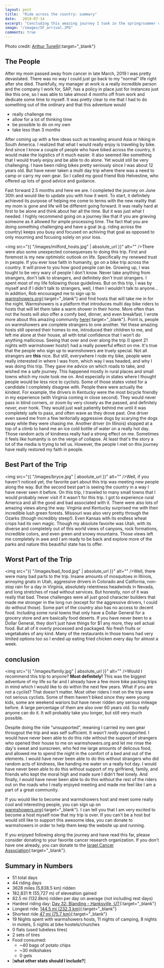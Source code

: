 ```yaml
---
layout: post
title:  "Ride across the country: summary"
date:   2019-07-14
excerpt: "Concluding this amazing journey I took in the spring/summer of 2019"
image: "/images/SF_arrival.JPG"
comments: true
---
```

Photo credit: [Arthur Tunelli](https://www.instagram.com/theartofnutelli/){:target="_blank"}

## The People
After my mom passed away from cancer in late March, 2019 I was pretty devastated. There was no way I could just go back to my "normal" life right after she died. Thankfully, my manager at work is a really incredible person and the company I work for, SAP, has a policy in place just for instances just like this one, so I was able to take almost 4 months off from work and dedicate some time to myself. It was pretty clear to me that I had to do something out of the ordinary and that this adventure would 
- really challenge me
- allow for a lot of thinking time
- be possible to do on my own
- take less than 3 months

After coming up with a few ideas such as traveling around Asia or hiking in South America. I realized that what I would really enjoy is traveling by bike. And since I know a couple of people who have biked across the country, it would make the logistics of it much easier. It also seemed like something that I would truely enjoy and be able to do alone. Yet would still be very challenging. I have been riding bikes pretty seriously since I was about 12 years old. But have never taken a multi day trip where there was a need to camp or carry my own gear. So I called my good friend Rob Helvestine, who offered up lots of good advice and guidance. 

Fast forward 2.5 months and here we are. I completed the journey on June 30th and would like to update you with how it went. 
To start, it definitely achieved its purpose of helping me come to terms with the new reality that my mom is gone and life will be different going forward. It was really hard at first to be alone and think about her all the time. But it was just what I needed. I highly recommend going on a journey like that if you are grieving someone as it allowed for ample processing time. The fact that you are doing something challenging and have a goal (e.g. riding across the country) keeps you busy and focused on achiving that goal as opposed to only mourning and focusing solely on your loss.

<span class="image left"><img src="{{ "/images/milford_hosts.jpg" | absolute_url }}" alt="" /></span>There were also some unexpected consequenses to doing this trip. First and foremost is my new optimistic outlook on life. Specifically my renewed trust in people. If you ever lose faith in humanity, go on a bike trip across the country. It will prove to you how good people can be. Growing up, I was tought to be very wary of people I don't know. Never take anything from strangers, don't talk to strangers, and definitely don't trust strangers. I spent most of my life following those guidelines. But on this trip, I was by myself and if I didn't talk to strangers, well, I then I wouldn't talk to anyone... In addition, Rob encouraged me to sign up to [warmshowers.org](https://www.warmshowers.org){:target="_blank"} and find hosts that will take me in for the night. Warmshowers is a platform that introduces multi day bike riders to hosts that will let them take a warm shower in their home. More often than not the hosts will also offer a comfy bed, dinner, and even breakfast. I wrote more about this amazing community [here](https://www.instagram.com/p/BxdWg2sB57-/){:target="_blank"}. Point is, people on warmshowers are complete strangers to one another. Yet these amazing hosts still opened their homes to me, introduced their children to me, and left me alone at their house, all with total confidence that I won't do anything mallicious. Seeing that over and over along the trip (I spent 21 nights with warmshower hosts!) had a really powerful effect on me. It's true that the people who sign up to warmshowers are truely special. Not all strangers are <b>this</b> nice. But still, everywhere I rode my bike, people were really interested in where I was from, which way I was headed, and why I was doing this trip. They gave me advice on which roads to take, and wished me a safe journey. This happened mostly in rural places and small towns which my route took me on. And especially in states where I thought people would be less nice to cyclists. Some of those states voted for a candidate I completely disagree with. People there were actually the kindest. For example, the drivers in Kentucky were the most bicycle friendly in my experience (with Virginia coming in close second). They would never pass in blind corners, or zoom by very closely as the passed, and definitely <i>never, ever</i> honk. They would just wait patiently behind me until it was completely safe to pass, and often wave as they drove past. One driver even saved me from a few teritorially aggressive dogs by scarying the dogs away while they were chasing me. Another driver (in Illinois) stopped at a top of a climb to hand me an ice cold bottle of water on a really hot day. Those random acts of kindness really had a strong effect on me. Sometimes it feels like humanity is on the verge of collapse. At least that's the story a lot of the media is trying to tell us. However, the people I met on this journey have really restored my faith in people.

## Best Part of the Trip
<span class="image right"><img src="{{ "/images/bryce.jpg" | absolute_url }}" alt="" /></span>Well, if you haven't noticed yet, the favorite part about this trip was meeting new people along the way. But the second best part is seeing the country in a way I have never seen it before. On this trip, I traveled to many small towns that I would probably never visit if it wasn't for this trip. I got to experience rural America and all the good and bad associated with it. There were also lots of amazing views along the way. Virginia and Kentucky surprised me with their incredible lush green forests. Missouri was also very pretty through the Ozarks (though incredibly steep!). Even Kansas with its endless wheat crops had its own magic. Though my absolute favorite was Utah, with its diverse and completely out of this world views of canyons, rock formations, incredible colors, and even green and snowy mountains. Those views left me completely in awe and I am ready to be back and explore more of the parks and nature this beautiful state has to offer.

## Worst Part of the Trip
<span class="image left"><img src="{{ "/images/bad_food.jpg" | absolute_url }}" alt="" /></span>Well, there were many bad parts to the trip. Insane amounts of mosquitoes in Illinois, annoying gnats in Utah, aggressive drivers in Colorado and California, non-stop rain for a day in Virginia, absolutely relentness headwinds in Nevada, and long stretches of road without services. But honestly, non of it was really that bad. These challenges were all just good character builders that made me stronger in the long run (except for the aggressive drivers, I could do without those). Some part of the country also has no access to decent food. Including some rural towns that only have a Dollar General for a grocery store and are basically food deserts. If you have never been to a Dollar General, they don't just have things for $1 any more, they sell actual food. But all of it overly processed and packaged. No fresh fruits or vegetabales of any kind. Many of the restaurants in those towns had very limited options too so I ended up eating fried chicken every day for almost a week.

## conclusion
<span class="image right"><img src="{{ "/images/family.jpg" | absolute_url }}" alt="" /></span>Would I recommend this trip to anyone? <b>Most definitely!</b> This was the biggest adventure of my life so far and I already have a few more bike packing trips in mind which I would like to do within the next few years. What if you are not a cyclist? That doesn't matter. Most other riders I met on the trip were not serious cyclists. Some of them haven't biked since they were young kids, some are weekend wariors but have never ridden any serious mileage before. A large percentage of them are also over 60 years old. So really anyone can do it. It will probably take you longer, but still very much possible. 

Despite doing the ride "unsupported", meaning I carried my own gear througout the trip and was self sufficient. It wasn't <i>really</i> unsupported. I would have never been able to do this ride without the support of strangers who opened their house to me on warmshowers.org and let me rinse the day's sweat and sunscreen, who fed me large amounts of delicous food, and allowed me to spend the night in the comfort of a bed and out of the elements. I would have never been able to do this without strangers who did random acts of kindness, like handing me water on a really hot day. I would have never been able to do this without support of my girlfriend, family, and friends who kept the moral high and made sure I didn't feel lonely. And finally, I would have never been able to do this without the rest of the riders out on the roads who I really enjoyed meeting and made me feel like I am a part of a great community.

If you would like to become and warmshowers host and meet some really cool and interesting people, you can sign up on [warmshowers.org](https://www.warmshowers.org){:target="_blank"}. I can tell you that I am very excited to become a host myself now that my trip is over. If you can't be a host but would still like to support this awesome idea, you can donate to warmshowers in order to help them keep the website up and running.

If you enjoyed following along the journey and have read this far, please consider donating to your favorite cancer research organization. If you don't have one already, you can donate to the [Israel Cancer Association](http://en.cancer.org.il/template_e/publications.aspx?maincat=39){:target="_blank"}.

## Summary in Numbers
- 51 total days
- 44 riding days
- 3628 miles (5,838.5 km) ridden
- 182,831 ft (55,727 m) of eleveation gained
- 82.5 mi (132.8km) ridden per day on average (not including rest days)
- Hardest riding day: [Day 32: Blanding - Hanksville, UT](https://www.strava.com/activities/2456403597){:target="_blank"}
- Longest ride: [144.5 mi (232.3 km)](https://www.strava.com/activities/2472601725){:target="_blank"}
- Shortest ride [47 mi (75.7 km)](https://www.strava.com/activities/2368275220){:target="_blank"}
- 19 Nights spent with warmshowers hosts, 11 nights of camping, 8 nights in motels, 5 nights at bike hostels/churches
- 0 flats (used tubeless tires)
- 2 sets of tires
- Food consumed:
    - ~40 bags of potato chips
    - ~30 milkshakes
    - 0 gels
- [<b>what other stats should I include?</b>]